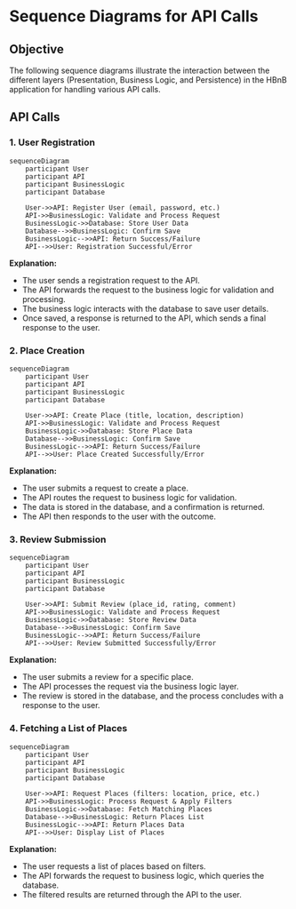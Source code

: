 # Sequence Diagrams for API Calls

## Objective
The following sequence diagrams illustrate the interaction between the different layers (Presentation, Business Logic, and Persistence) in the HBnB application for handling various API calls.

## API Calls
### 1. User Registration
```mermaid
sequenceDiagram
    participant User
    participant API
    participant BusinessLogic
    participant Database

    User->>API: Register User (email, password, etc.)
    API->>BusinessLogic: Validate and Process Request
    BusinessLogic->>Database: Store User Data
    Database-->>BusinessLogic: Confirm Save
    BusinessLogic-->>API: Return Success/Failure
    API-->>User: Registration Successful/Error
```
**Explanation:**
- The user sends a registration request to the API.
- The API forwards the request to the business logic for validation and processing.
- The business logic interacts with the database to save user details.
- Once saved, a response is returned to the API, which sends a final response to the user.

### 2. Place Creation
```mermaid
sequenceDiagram
    participant User
    participant API
    participant BusinessLogic
    participant Database

    User->>API: Create Place (title, location, description)
    API->>BusinessLogic: Validate and Process Request
    BusinessLogic->>Database: Store Place Data
    Database-->>BusinessLogic: Confirm Save
    BusinessLogic-->>API: Return Success/Failure
    API-->>User: Place Created Successfully/Error
```
**Explanation:**
- The user submits a request to create a place.
- The API routes the request to business logic for validation.
- The data is stored in the database, and a confirmation is returned.
- The API then responds to the user with the outcome.

### 3. Review Submission
```mermaid
sequenceDiagram
    participant User
    participant API
    participant BusinessLogic
    participant Database

    User->>API: Submit Review (place_id, rating, comment)
    API->>BusinessLogic: Validate and Process Request
    BusinessLogic->>Database: Store Review Data
    Database-->>BusinessLogic: Confirm Save
    BusinessLogic-->>API: Return Success/Failure
    API-->>User: Review Submitted Successfully/Error
```
**Explanation:**
- The user submits a review for a specific place.
- The API processes the request via the business logic layer.
- The review is stored in the database, and the process concludes with a response to the user.

### 4. Fetching a List of Places
```mermaid
sequenceDiagram
    participant User
    participant API
    participant BusinessLogic
    participant Database

    User->>API: Request Places (filters: location, price, etc.)
    API->>BusinessLogic: Process Request & Apply Filters
    BusinessLogic->>Database: Fetch Matching Places
    Database-->>BusinessLogic: Return Places List
    BusinessLogic-->>API: Return Places Data
    API-->>User: Display List of Places
```
**Explanation:**
- The user requests a list of places based on filters.
- The API forwards the request to business logic, which queries the database.
- The filtered results are returned through the API to the user.
